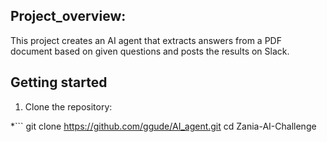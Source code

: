## Project_overview:

This project creates an AI agent that extracts answers from a PDF document based on given questions and posts the results on Slack.

## Getting started
1. Clone the repository:
   
*```
git clone https://github.com/ggude/AI_agent.git
cd Zania-AI-Challenge





